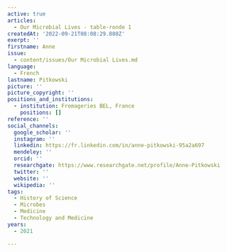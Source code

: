 ```yaml
---
active: true
articles:
  - Our Microbial Lives - table-ronde 1
createdAt: '2022-09-21T08:08:29.808Z'
exerpt: ''
firstname: Anne
issue:
  - content/issues/Our Microbial Lives.md
language:
  - French
lastname: Pitkowski
picture: ''
picture_copyright: ''
positions_and_institutions:
  - institution: Fromageries BEL, France
    positions: []
reference: ''
social_channels:
  google_scholar: ''
  instagram: ''
  linkedin: https://fr.linkedin.com/in/anne-pitkowski-95a2a697
  mendeley: ''
  orcid: ''
  researchgate: https://www.researchgate.net/profile/Anne-Pitkowski
  twitter: ''
  website: ''
  wikipedia: ''
tags:
  - History of Science
  - Microbes
  - Medicine
  - Technology and Medicine
years:
  - 2021

---
```

